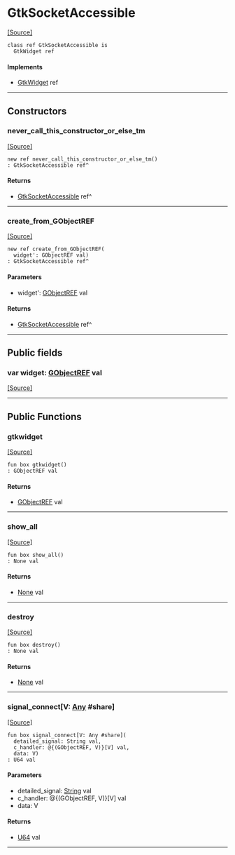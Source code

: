 # GtkSocketAccessible
<span class="source-link">[[Source]](src/gtk3/GtkSocketAccessible.md#L6)</span>
```pony
class ref GtkSocketAccessible is
  GtkWidget ref
```

#### Implements

* [GtkWidget](gtk3-GtkWidget.md) ref

---

## Constructors

### never_call_this_constructor_or_else_tm
<span class="source-link">[[Source]](src/gtk3/GtkSocketAccessible.md#L10)</span>


```pony
new ref never_call_this_constructor_or_else_tm()
: GtkSocketAccessible ref^
```

#### Returns

* [GtkSocketAccessible](gtk3-GtkSocketAccessible.md) ref^

---

### create_from_GObjectREF
<span class="source-link">[[Source]](src/gtk3/GtkSocketAccessible.md#L13)</span>


```pony
new ref create_from_GObjectREF(
  widget': GObjectREF val)
: GtkSocketAccessible ref^
```
#### Parameters

*   widget': [GObjectREF](gtk3-..-gobject-GObjectREF.md) val

#### Returns

* [GtkSocketAccessible](gtk3-GtkSocketAccessible.md) ref^

---

## Public fields

### var widget: [GObjectREF](gtk3-..-gobject-GObjectREF.md) val
<span class="source-link">[[Source]](src/gtk3/GtkSocketAccessible.md#L7)</span>



---

## Public Functions

### gtkwidget
<span class="source-link">[[Source]](src/gtk3/GtkSocketAccessible.md#L9)</span>


```pony
fun box gtkwidget()
: GObjectREF val
```

#### Returns

* [GObjectREF](gtk3-..-gobject-GObjectREF.md) val

---

### show_all
<span class="source-link">[[Source]](src/gtk3/GtkWidget.md#L4)</span>


```pony
fun box show_all()
: None val
```

#### Returns

* [None](builtin-None.md) val

---

### destroy
<span class="source-link">[[Source]](src/gtk3/GtkWidget.md#L7)</span>


```pony
fun box destroy()
: None val
```

#### Returns

* [None](builtin-None.md) val

---

### signal_connect\[V: [Any](builtin-Any.md) #share\]
<span class="source-link">[[Source]](src/gtk3/GtkWidget.md#L10)</span>


```pony
fun box signal_connect[V: Any #share](
  detailed_signal: String val,
  c_handler: @{(GObjectREF, V)}[V] val,
  data: V)
: U64 val
```
#### Parameters

*   detailed_signal: [String](builtin-String.md) val
*   c_handler: @{(GObjectREF, V)}[V] val
*   data: V

#### Returns

* [U64](builtin-U64.md) val

---

